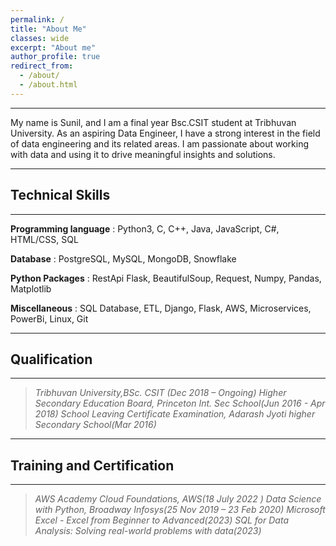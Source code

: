 ```yaml
---
permalink: /
title: "About Me"
classes: wide
excerpt: "About me"
author_profile: true
redirect_from: 
  - /about/
  - /about.html
---
```

------------


My name is Sunil, and I am a final year Bsc.CSIT student at Tribhuvan University. As an aspiring Data Engineer, I have a strong interest in the field of data engineering and its related areas. I am passionate about working with data and using it to drive meaningful insights and solutions.

---

## Technical Skills
---
**Programming language** : Python3, C, C++, Java, JavaScript, C#, HTML/CSS, SQL 

**Database** : PostgreSQL, MySQL, MongoDB, Snowflake

**Python Packages** : RestApi Flask, BeautifulSoup, Request, Numpy, Pandas, Matplotlib

**Miscellaneous** : SQL Database, ETL, Django, Flask, AWS, Microservices, PowerBi, Linux, Git

 
---
## Qualification
---
>_Tribhuvan University,BSc. CSIT (Dec 2018 – Ongoing)_
>_Higher Secondary Education Board, Princeton Int. Sec School(Jun 2016 - Apr 2018)_
>_School Leaving Certificate  Examination, Adarash Jyoti higher Secondary School(Mar 2016)_


---
## Training and Certification
---
>_AWS Academy Cloud Foundations, AWS(18 July 2022 )_
>_Data Science with Python, Broadway Infosys(25 Nov 2019 – 23 Feb 2020)_ 
>_Microsoft Excel - Excel from Beginner to Advanced(2023)_
>_SQL for Data Analysis: Solving real-world problems with data(2023)_






